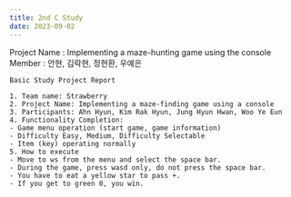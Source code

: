 ```yaml
---
title: 2nd C Study
date: 2023-09-02
---
```


Project Name : Implementing a maze-hunting game using the console<br>
Member : 안현, 김락현, 정현환, 우예은<br>

<!--more-->
```
Basic Study Project Report

1. Team name: Strawberry
2. Project Name: Implementing a maze-finding game using a console
3. Participants: Ahn Hyun, Kim Rak Hyun, Jung Hyun Hwan, Woo Ye Eun
4. Functionality Completion:
- Game menu operation (start game, game information)
- Difficulty Easy, Medium, Difficulty Selectable
- Item (key) operating normally
5. How to execute
- Move to ws from the menu and select the space bar.
- During the game, press wasd only, do not press the space bar.
- You have to eat a yellow star to pass +.
- If you get to green 0, you win.
```